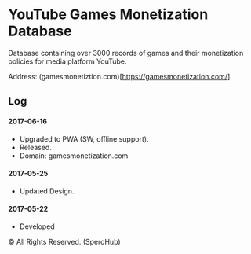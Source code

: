# YouTube Games Monetization Database

Database containing over 3000 records of games and their monetization policies for media platform YouTube.

Address: (gamesmonetiztion.com)[https://gamesmonetization.com/]




## Log

#### 2017-06-16
- Upgraded to PWA (SW, offline support).
- Released.
- Domain: gamesmonetization.com

#### 2017-05-25

- Updated Design.

#### 2017-05-22

- Developed


© All Rights Reserved. (SperoHub)
